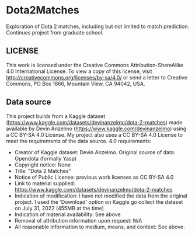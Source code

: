 # Dota2Matches
Exploration of Dota 2 matches, including but not limited to match prediction. Continues project from graduate school.

## LICENSE
This work is licensed under the Creative Commons Attribution-ShareAlike 4.0 International License. To view a copy of this license, visit http://creativecommons.org/licenses/by-sa/4.0/ or send a letter to Creative Commons, PO Box 1866, Mountain View, CA 94042, USA.

## Data source
This project builds from a Kaggle dataset (https://www.kaggle.com/datasets/devinanzelmo/dota-2-matches) made available by Devin Anzelmo (https://www.kaggle.com/devinanzelmo) using a CC BY-SA 4.0 License. My project also uses a CC BY-SA 4.0 License to meet the requirements of the data source.
4.0 requirements:
- Creator of Kaggle dataset: Devin Anzelmo. Original source of data: Opendota (formally Yasp)
- Copyright notice: None
- Title: "Dota 2 Matches"
- Notice of Public License: previous work licenses as CC BY-SA 4.0
- Link to material supplied: https://www.kaggle.com/datasets/devinanzelmo/dota-2-matches
- Indication of modification: I have not modified the data from the original project. I used the 'Download' option on Kaggle go collect the dataset on July 31, 2022 (455MB at the time)
- Indication of material availability: See above
- Removal of attribution information upon request: N/A
- All reasonable information to medium, means, and context: See above.
